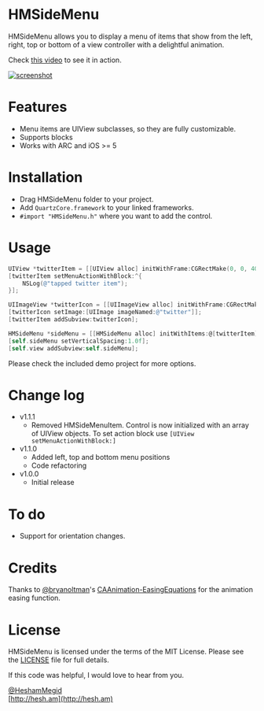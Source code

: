 HMSideMenu
===

HMSideMenu allows you to display a menu of items that show from the left, right, top or bottom of a view controller with a delightful animation.

Check [this video](http://www.youtube.com/watch?v=2dswvXSdDzM) to see it in action.

[![screenshot](https://raw.github.com/HeshamMegid/HMSideMenu/master/screenshot.gif)](http://www.youtube.com/watch?v=2dswvXSdDzM)

# Features
- Menu items are UIView subclasses, so they are fully customizable.
- Supports blocks
- Works with ARC and iOS >= 5

# Installation

- Drag HMSideMenu folder to your project.
- Add `QuartzCore.framework` to your linked frameworks.
- `#import "HMSideMenu.h"` where you want to add the control.

# Usage

```  objective-c
UIView *twitterItem = [[UIView alloc] initWithFrame:CGRectMake(0, 0, 40, 40)];
[twitterItem setMenuActionWithBlock:^{
    NSLog(@"tapped twitter item");
}];

UIImageView *twitterIcon = [[UIImageView alloc] initWithFrame:CGRectMake(0, 0, 40, 40)];
[twitterIcon setImage:[UIImage imageNamed:@"twitter"]];
[twitterItem addSubview:twitterIcon];

HMSideMenu *sideMenu = [[HMSideMenu alloc] initWithItems:@[twitterItem]];
[self.sideMenu setVerticalSpacing:1.0f];
[self.view addSubview:self.sideMenu];
```

Please check the included demo project for more options.


# Change log
* v1.1.1
	* Removed HMSideMenuItem. Control is now initialized with an array of UIView objects. To set action block use `[UIView setMenuActionWithBlock:]`
* v1.1.0
	* Added left, top and bottom menu positions
	* Code refactoring	
* v1.0.0
	* Initial release
	
# To do
* Support for orientation changes.

# Credits
Thanks to [@bryanoltman](https://github.com/bryanoltman/)'s [CAAnimation-EasingEquations](https://github.com/bryanoltman/CAAnimation-EasingEquations) for the animation easing function.

# License
HMSideMenu is licensed under the terms of the MIT License. Please see the [LICENSE](LICENSE.md) file for full details.

If this code was helpful, I would love to hear from you.

[@HeshamMegid](http://twitter.com/HeshamMegid)   
[http://hesh.am](http://hesh.am)